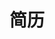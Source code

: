 ---
page_id: cv
layout: cv
permalink: /cv/
title: 简历
nav: true
nav_order: 5
cv_pdf: # 你也可以使用外部链接
description: # 这是页面的描述。你可以在 '_pages/cv.md' 中修改它。你也可以更改或移除顶部的 PDF 下载按钮。
toc:
  sidebar: left
---